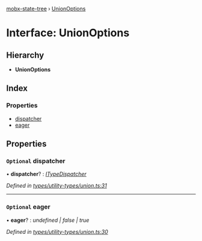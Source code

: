 [mobx-state-tree](../README.md) › [UnionOptions](unionoptions.md)

# Interface: UnionOptions

## Hierarchy

* **UnionOptions**

## Index

### Properties

* [dispatcher](unionoptions.md#optional-dispatcher)
* [eager](unionoptions.md#optional-eager)

## Properties

### `Optional` dispatcher

• **dispatcher**? : *[ITypeDispatcher](../README.md#itypedispatcher)*

*Defined in [types/utility-types/union.ts:31](https://github.com/mobxjs/mobx-state-tree/blob/6b966be0/packages/mobx-state-tree/src/types/utility-types/union.ts#L31)*

___

### `Optional` eager

• **eager**? : *undefined | false | true*

*Defined in [types/utility-types/union.ts:30](https://github.com/mobxjs/mobx-state-tree/blob/6b966be0/packages/mobx-state-tree/src/types/utility-types/union.ts#L30)*
